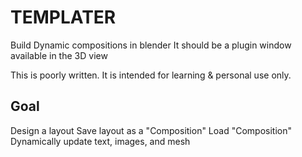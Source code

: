 # TEMPLATER
Build Dynamic compositions in blender
It should be a plugin window available in the 3D view

This is poorly written.
It is intended for learning & personal use only.

## Goal
Design a layout
Save layout as a "Composition"
Load "Composition"
Dynamically update text, images, and mesh
